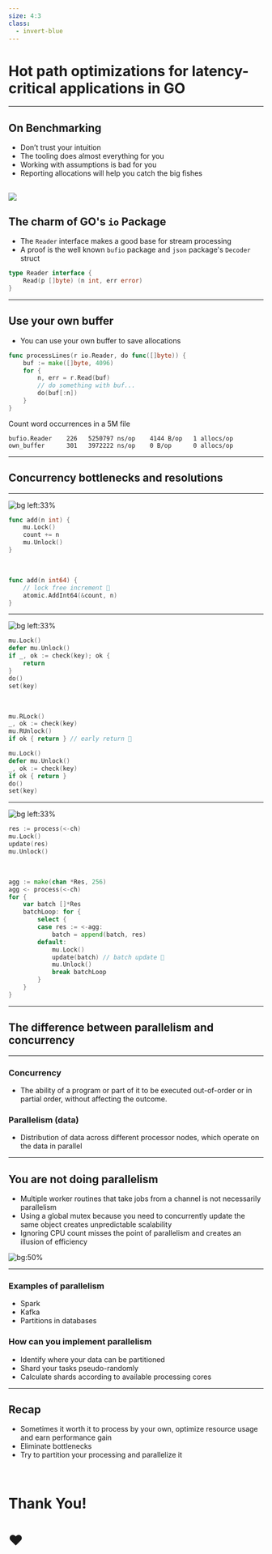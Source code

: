 ```yaml
---
size: 4:3
class:
  - invert-blue
---
```

<!-- _class: lead-invert-blue -->
# Hot path optimizations for latency-critical applications in GO

---
## On Benchmarking
- Don’t trust your intuition
- The tooling does almost everything for you
- Working with assumptions is bad for you
- Reporting allocations will help you catch the big fishes

![](./benchmark.png)
---

## The charm of GO's `io` Package 
- The `Reader` interface makes a good base for stream processing
- A proof is the well known `bufio` package and `json` package's `Decoder` struct
```go
type Reader interface {
    Read(p []byte) (n int, err error)
}
```

---
## Use your own buffer
- You can use your own buffer to save allocations
```go
func processLines(r io.Reader, do func([]byte)) {
    buf := make([]byte, 4096)
    for {
        n, err = r.Read(buf)
        // do something with buf...
        do(buf[:n])
    }
}
```

Count word occurrences in a 5M file
```
bufio.Reader    226   5250797 ns/op    4144 B/op   1 allocs/op
own_buffer      301   3972222 ns/op    0 B/op      0 allocs/op
```
---
<!-- _class: lead-invert-blue -->

## Concurrency bottlenecks and resolutions

---
![bg left:33%](./Drake-Hotline-Bling.jpeg)

```go
func add(n int) {
    mu.Lock()
    count += n
    mu.Unlock()
}
```

&nbsp;
&nbsp;
&nbsp;
&nbsp;

```go
func add(n int64) {
    // lock free increment 💪
    atomic.AddInt64(&count, n)
}
```

---
![bg left:33%](./Drake-Hotline-Bling.jpeg)
```go
mu.Lock()
defer mu.Unlock()
if _, ok := check(key); ok {
    return
}
do()
set(key)
```

&nbsp;

```go
mu.RLock()
_, ok := check(key)
mu.RUnlock()
if ok { return } // early return 💪

mu.Lock()
defer mu.Unlock()
_, ok := check(key)
if ok { return }
do()
set(key)
```
---

![bg left:33%](./Drake-Hotline-Bling.jpeg)
```go
res := process(<-ch)
mu.Lock()
update(res)
mu.Unlock()
```

&nbsp;

```go
agg := make(chan *Res, 256)
agg <- process(<-ch)
for {
    var batch []*Res
    batchLoop: for {
        select {
        case res := <-agg:
            batch = append(batch, res)
        default:
            mu.Lock()
            update(batch) // batch update 💪
            mu.Unlock()	
            break batchLoop
        }
    }
}
```

---
<!-- _class: lead-invert-blue -->
## The difference between parallelism and concurrency

---

### Concurrency
- The ability of a program or part of it to be executed out-of-order or in partial order, without affecting the outcome.

### Parallelism (data)
- Distribution of data across different processor nodes, which operate on the data in parallel

---
<!-- _backgroundPosition: right -->

## You are not doing parallelism
- Multiple worker routines that take jobs from a channel is not necessarily parallelism
- Using a global mutex because you need to concurrently update the same object creates unpredictable scalability
- Ignoring CPU count misses the point of parallelism and creates an illusion of efficiency

![bg:50%](./wonka.png)

---
### Examples of parallelism
- Spark
- Kafka
- Partitions in databases

### How can you implement parallelism
- Identify where your data can be partitioned
- Shard your tasks pseudo-randomly
- Calculate shards according to available processing cores 

---

## Recap
- Sometimes it worth it to process by your own, optimize resource usage and earn performance gain
- Eliminate bottlenecks
- Try to partition your processing and parallelize it

&nbsp;
&nbsp;
&nbsp;

<!-- class: lead-invert-blue -->

# Thank You!
# ❤️
